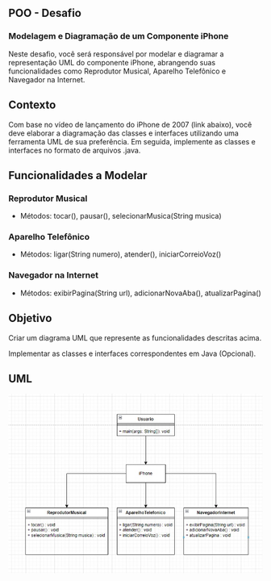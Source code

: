 
## POO - Desafio

### Modelagem e Diagramação de um Componente iPhone
Neste desafio, você será responsável por modelar e diagramar a representação UML do componente iPhone, abrangendo suas funcionalidades como Reprodutor Musical, Aparelho Telefônico e Navegador na Internet.

## Contexto
Com base no vídeo de lançamento do iPhone de 2007 (link abaixo), você deve elaborar a diagramação das classes e interfaces utilizando uma ferramenta UML de sua preferência. Em seguida, implemente as classes e interfaces no formato de arquivos .java.

## Funcionalidades a Modelar
### Reprodutor Musical
- Métodos: tocar(), pausar(), selecionarMusica(String musica)
### Aparelho Telefônico
- Métodos: ligar(String numero), atender(), iniciarCorreioVoz()
### Navegador na Internet
- Métodos: exibirPagina(String url), adicionarNovaAba(), atualizarPagina()

## Objetivo
Criar um diagrama UML que represente as funcionalidades descritas acima.

Implementar as classes e interfaces correspondentes em Java (Opcional).

## UML
![Diagrama UML do iPhone](images/iphoneUML.jpg)


